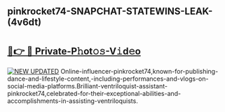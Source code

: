 ## pinkrocket74-SNAPCHAT-STATEWINS-LEAK-(4v6dt)


# <h2><a href="https://mediaupload.pro?-20M">🔗👉 🔴 Private-P𝚑ot𝚘𝚜-V𝚒d𝚎o</a></h2>

[![NEW UPDATED](https://i.imgur.com/0qMVB7G.gif)](https://mediaupload.pro?-20M)
Online-influencer-pinkrocket74,known-for-publishing-dance-and-lifestyle-content,-including-performances-and-vlogs-on-social-media-platforms.Brilliant-ventriloquist-assistant-pinkrocket74,celebrated-for-their-exceptional-abilities-and-accomplishments-in-assisting-ventriloquists.  